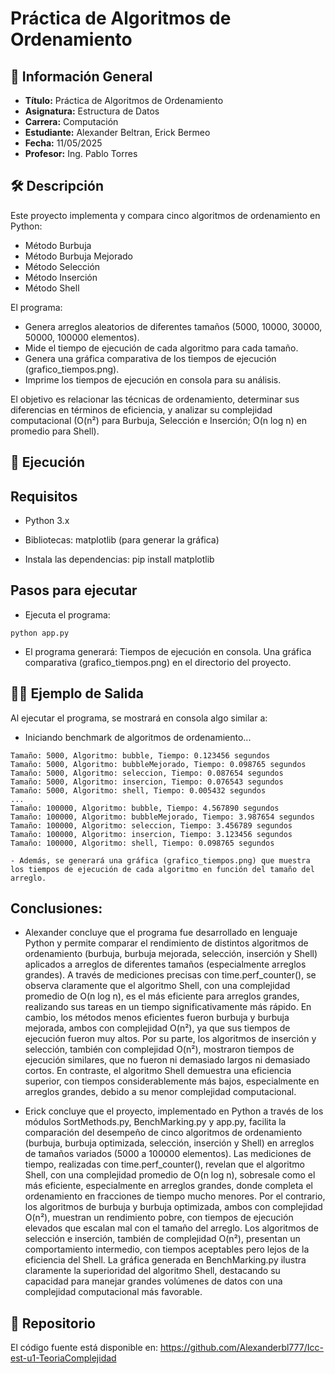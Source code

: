 # Práctica de Algoritmos de Ordenamiento
## 📌 Información General

- **Título:** Práctica de Algoritmos de Ordenamiento
- **Asignatura:** Estructura de Datos
- **Carrera:** Computación
- **Estudiante:** Alexander Beltran, Erick Bermeo
- **Fecha:** 11/05/2025
- **Profesor:** Ing. Pablo Torres


## 🛠️ Descripción
Este proyecto implementa y compara cinco algoritmos de ordenamiento en Python:

- Método Burbuja
- Método Burbuja Mejorado
- Método Selección
- Método Inserción
- Método Shell

El programa:

- Genera arreglos aleatorios de diferentes tamaños (5000, 10000, 30000, 50000, 100000 elementos).
- Mide el tiempo de ejecución de cada algoritmo para cada tamaño.
- Genera una gráfica comparativa de los tiempos de ejecución (grafico_tiempos.png).
- Imprime los tiempos de ejecución en consola para su análisis.

El objetivo es relacionar las técnicas de ordenamiento, determinar sus diferencias en términos de eficiencia, y analizar su complejidad computacional (O(n²) para Burbuja, Selección e Inserción; O(n log n) en promedio para Shell).

## 🚀 Ejecución
## Requisitos

- Python 3.x
- Bibliotecas: matplotlib (para generar la gráfica)

- Instala las dependencias: pip install matplotlib

## Pasos para ejecutar

- Ejecuta el programa:
```
python app.py
```

- El programa generará:
Tiempos de ejecución en consola.
Una gráfica comparativa (grafico_tiempos.png) en el directorio del proyecto.

## 🧑‍💻 Ejemplo de Salida
Al ejecutar el programa, se mostrará en consola algo similar a:
- Iniciando benchmark de algoritmos de ordenamiento...

```
Tamaño: 5000, Algoritmo: bubble, Tiempo: 0.123456 segundos
Tamaño: 5000, Algoritmo: bubbleMejorado, Tiempo: 0.098765 segundos
Tamaño: 5000, Algoritmo: seleccion, Tiempo: 0.087654 segundos
Tamaño: 5000, Algoritmo: insercion, Tiempo: 0.076543 segundos
Tamaño: 5000, Algoritmo: shell, Tiempo: 0.005432 segundos
...
Tamaño: 100000, Algoritmo: bubble, Tiempo: 4.567890 segundos
Tamaño: 100000, Algoritmo: bubbleMejorado, Tiempo: 3.987654 segundos
Tamaño: 100000, Algoritmo: seleccion, Tiempo: 3.456789 segundos
Tamaño: 100000, Algoritmo: insercion, Tiempo: 3.123456 segundos
Tamaño: 100000, Algoritmo: shell, Tiempo: 0.098765 segundos

- Además, se generará una gráfica (grafico_tiempos.png) que muestra los tiempos de ejecución de cada algoritmo en función del tamaño del arreglo.
```
## Conclusiones:
- Alexander concluye que el programa fue desarrollado en lenguaje Python y permite comparar el rendimiento de distintos algoritmos de ordenamiento (burbuja, burbuja mejorada, selección, inserción y Shell) aplicados a arreglos de diferentes tamaños (especialmente arreglos grandes). A través de mediciones precisas con time.perf_counter(), se observa claramente que el algoritmo Shell, con una complejidad promedio de O(n log n), es el más eficiente para arreglos grandes, realizando sus tareas en un tiempo significativamente más rápido. En cambio, los métodos menos eficientes fueron burbuja y burbuja mejorada, ambos con complejidad O(n²), ya que sus tiempos de ejecución fueron muy altos. Por su parte, los algoritmos de inserción y selección, también con complejidad O(n²), mostraron tiempos de ejecución similares, que no fueron ni demasiado largos ni demasiado cortos. En contraste, el algoritmo Shell demuestra una eficiencia superior, con tiempos considerablemente más bajos, especialmente en arreglos grandes, debido a su menor complejidad computacional.

- Erick concluye que el proyecto, implementado en Python a través de los módulos SortMethods.py, BenchMarking.py y app.py, facilita la comparación del desempeño de cinco algoritmos de ordenamiento (burbuja, burbuja optimizada, selección, inserción y Shell) en arreglos de tamaños variados (5000 a 100000 elementos). Las mediciones de tiempo, realizadas con time.perf_counter(), revelan que el algoritmo Shell, con una complejidad promedio de O(n log n), sobresale como el más eficiente, especialmente en arreglos grandes, donde completa el ordenamiento en fracciones de tiempo mucho menores. Por el contrario, los algoritmos de burbuja y burbuja optimizada, ambos con complejidad O(n²), muestran un rendimiento pobre, con tiempos de ejecución elevados que escalan mal con el tamaño del arreglo. Los algoritmos de selección e inserción, también de complejidad O(n²), presentan un comportamiento intermedio, con tiempos aceptables pero lejos de la eficiencia del Shell. La gráfica generada en BenchMarking.py ilustra claramente la superioridad del algoritmo Shell, destacando su capacidad para manejar grandes volúmenes de datos con una complejidad computacional más favorable.

## 🔗 Repositorio
El código fuente está disponible en: https://github.com/Alexanderbl777/Icc-est-u1-TeoriaComplejidad